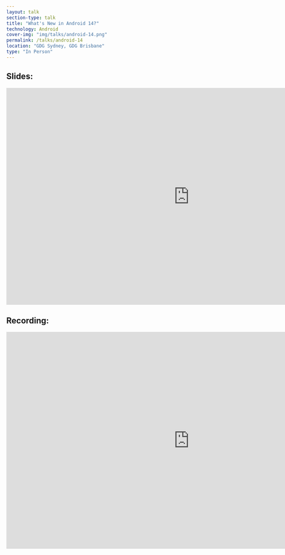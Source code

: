 ```yaml
---
layout: talk
section-type: talk
title: "What's New in Android 14?"
technology: Android
cover-img: "img/talks/android-14.png"
permalink: /talks/android-14
location: "GDG Sydney, GDG Brisbane"
type: "In Person"
---
```


## Slides:

<iframe src="https://docs.google.com/presentation/d/e/2PACX-1vQ2v57QgDu101b5rr_c38w7NEFcN7Qujej58xbdvJzIIebOe0k7m38mV_X52lfH3iOjlxCkx0d-7b3-/embed?start=false&loop=false&delayms=3000" frameborder="0" width="960" height="569" allowfullscreen="true" mozallowfullscreen="true" webkitallowfullscreen="true"></iframe>
<br>

## Recording:
<iframe width="960" height="569" src="https://www.youtube-nocookie.com/embed/dhlUEivMd7Q" title="YouTube video player" frameborder="0" allow="accelerometer; autoplay; clipboard-write; encrypted-media; gyroscope; picture-in-picture; web-share" allowfullscreen></iframe>
